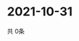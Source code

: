 # 2021-10-31
  共 0条

  <!-- BEGIN -->
  <!-- 最后更新时间Sun Oct 31 2021 05:02:50 GMT+0000 (Coordinated Universal Time) -->
  
  <!-- END -->
  
  